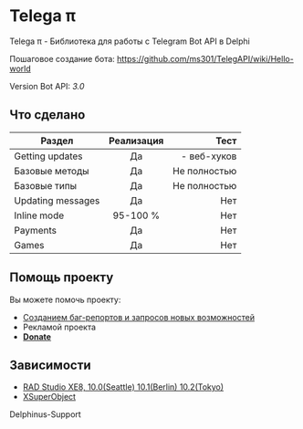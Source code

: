 # Telega π #

Telega π - Библиотека для работы с Telegram Bot API в Delphi

Пошаговое создание бота: https://github.com/ms301/TelegAPI/wiki/Hello-world

Version Bot API: *3.0*

## Что сделано 

| Раздел            | Реализация    | Тест            |
| ------------------|:-------------:| ---------------:|
| Getting updates   | Да            | - веб-хуков     | 
| Базовые методы    | Да            | Не полностью    |
| Базовые типы      | Да            | Не полностью    | 
| Updating messages | Да            | Нет             | 
| Inline mode       | 95-100 %      | Нет             | 
| Payments          | Да            | Нет             |  
| Games             | Да            | Нет             |  

## Помощь проекту

Вы можете помочь проекту:

* [Созданием баг-репортов и запросов новых возможностей](https://github.com/ms301/TelegAPI/issues)
* Рекламой проекта
* [**Donate**](https://www.paypal.com/cgi-bin/webscr?cmd=_s-xclick&hosted_button_id=5ASFXPC68MS2U)

## Зависимости

* [RAD Studio XE8, 10.0(Seattle) 10.1(Berlin) 10.2(Tokyo)](https://www.embarcadero.com/products/delphi)
* [XSuperObject](https://github.com/onryldz/x-superobject/)


Delphinus-Support
